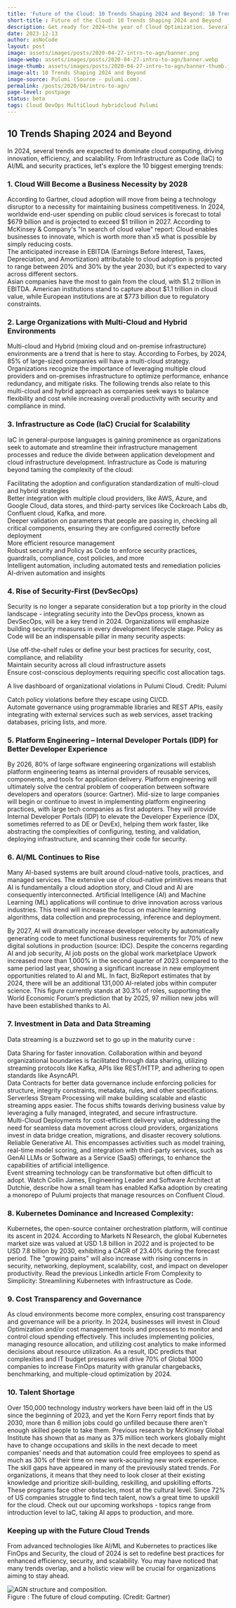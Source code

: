 ```yaml
---
title: 'Future of the Cloud: 10 Trends Shaping 2024 and Beyond: 10 Trends Shaping 2024 and Beyond'
short-title : Future of the Cloud: 10 Trends Shaping 2024 and Beyond
description: Get ready for 2024—the year of Cloud Optimization. Several converging trends will redefine the landscape, driving innovation, efficiency, and scalability for years to come. From Infrastructure as Code (IaC), AI/ML, and #Kubernetes to platform engineering and security practices, let's explore the 10 trends shaping 2024 and beyond.
date: 2023-12-13
author: asNoCode
layout: post
image: assets/images/posts/2020-04-27-intro-to-agn/banner.png
image-webp: assets/images/posts/2020-04-27-intro-to-agn/banner.webp
image-thumb: assets/images/posts/2020-04-27-intro-to-agn/banner-thumb.jpg
image-alt: 10 Trends Shaping 2024 and Beyond 
image-source: Pulumi (Source - pulumi.com).
permalink: /posts/2020/04/intro-to-agn/
page-level: postpage
status: beta 
tags: Cloud DevOps MultiCloud hybridcloud Pulumi
---
```


<!-- status - publ, beta -->

## 10 Trends Shaping 2024 and Beyond
In 2024, several trends are expected to dominate cloud computing, driving innovation, efficiency, and scalability. From Infrastructure as Code (IaC) to AI/ML and security practices, let's explore the 10 biggest emerging trends:

<!-- <span class="image fit"><img src="" alt="Pulumi" /></span>-->

### 1. Cloud Will Become a Business Necessity by 2028

According to Gartner, cloud adoption will move from being a technology disruptor to a necessity for maintaining business competitiveness. In 2024, worldwide end-user spending on public cloud services is forecast to total $679 billion and is projected to exceed $1 trillion in 2027.
According to McKinsey & Company's "In search of cloud value" report:
Cloud enables businesses to innovate, which is worth more than x5 what is possible by simply reducing costs.</br> 
The anticipated increase in EBITDA (Earnings Before Interest, Taxes, Depreciation, and Amortization) attributable to cloud adoption is projected to range between 20% and 30% by the year 2030, but it's expected to vary across different sectors.</br> 
Asian companies have the most to gain from the cloud, with $1.2 trillion in EBITDA. American institutions stand to capture about $1.1 trillion in cloud value, while European institutions are at $773 billion due to regulatory constraints. 

### 2. Large Organizations with Multi-Cloud and Hybrid Environments
Multi-cloud and Hybrid (mixing cloud and on-premise infrastructure) environments are a trend that is here to stay. According to Forbes, by 2024, 85% of large-sized companies will have a multi-cloud strategy. Organizations recognize the importance of leveraging multiple cloud providers and on-premises infrastructure to optimize performance, enhance redundancy, and mitigate risks. 
The following trends also relate to this multi-cloud and hybrid approach as companies seek ways to balance flexibility and cost while increasing overall productivity with security and compliance in mind.

### 3. Infrastructure as Code (IaC) Crucial for Scalability
IaC in general-purpose languages is gaining prominence as organizations seek to automate and streamline their infrastructure management processes and reduce the divide between application development and cloud infrastructure development. 
Infrastructure as Code is maturing beyond taming the complexity of the cloud:

 Facilitating the adoption and configuration standardization of multi-cloud and hybrid strategies </br> 
 Better integration with multiple cloud providers, like AWS, Azure, and Google Cloud, data stores, and third-party services like Cockroach Labs db, Confluent cloud, Kafka, and more. </br> 
 Deeper validation on parameters that people are passing in, checking all critical components, ensuring they are configured correctly before deployment </br> 
 More efficient resource management </br> 
 Robust security and Policy as Code to enforce security practices, guardrails, compliance, cost policies, and more </br> 
 Intelligent automation, including automated tests and remediation policies </br>
 AI-driven automation and insights </br> 

### 4. Rise of Security-First (DevSecOps)
Security is no longer a separate consideration but a top priority in the cloud landscape - integrating security into the DevOps process, known as DevSecOps, will be a key trend in 2024. Organizations will emphasize building security measures in every development lifecycle stage. Policy as Code will be an indispensable pillar in many security aspects: 

 Use off-the-shelf rules or define your best practices for security, cost, compliance, and reliability </br> 
 Maintain security across all cloud infrastructure assets </br> 
 Ensure cost-conscious deployments requiring specific cost allocation tags. </br> 

A live dashboard of organizational violations in Pulumi Cloud. Credit: Pulumi

 Catch policy violations before they escape using CI/CD. </br> 
 Automate governance using programmable libraries and REST APIs, easily integrating with external services such as web services, asset tracking databases, pricing lists, and more. </br> 

### 5. Platform Engineering – Internal Developer Portals (IDP) for Better Developer Experience
By 2026, 80% of large software engineering organizations will establish platform engineering teams as internal providers of reusable services, components, and tools for application delivery. Platform engineering will ultimately solve the central problem of cooperation between software developers and operators (source: Gartner).
Mid-size to large companies will begin or continue to invest in implementing platform engineering practices, with large tech companies as first adopters. They will provide Internal Developer Portals (IDP) to elevate the Developer Experience  (DX, sometimes referred to as DE or DevEx), helping them work faster, like abstracting the complexities of configuring, testing, and validation, deploying infrastructure, and scanning their code for security.

### 6. AI/ML Continues to Rise
Many AI-based systems are built around cloud-native tools, practices, and managed services. The extensive use of cloud-native primitives means that AI is fundamentally a cloud adoption story, and Cloud and AI are consequently interconnected.
Artificial Intelligence (AI) and Machine Learning (ML) applications will continue to drive innovation across various industries. This trend will increase the focus on machine learning algorithms, data collection and preprocessing, inference and deployment.

By 2027, AI will dramatically increase developer velocity by automatically generating code to meet functional business requirements for 70% of new digital solutions in production (source: IDC). 
Despite the concerns regarding AI and job security, AI job posts on the global work marketplace Upwork increased more than 1,000% in the second quarter of 2023 compared to the same period last year, showing a significant increase in new employment opportunities related to AI and ML.
In fact, BizReport estimates that by 2024, there will be an additional 131,000 AI-related jobs within computer science. This figure currently stands at 30.3% of roles, supporting the World Economic Forum’s prediction that by 2025, 97 million new jobs will have been established thanks to AI.

### 7. Investment in Data and Data Streaming
Data streaming is a buzzword set to go up in the maturity curve :

 Data Sharing for faster innovation. Collaboration within and beyond organizational boundaries is facilitated through data sharing, utilizing streaming protocols like Kafka, APIs like REST/HTTP, and adhering to open standards like AsyncAPI. </br> 
 Data Contracts for better data governance include enforcing policies for structure, integrity constraints, metadata, rules, and other specifications. </br> 
 Serverless Stream Processing will make building scalable and elastic streaming apps easier. The focus shifts towards deriving business value by leveraging a fully managed, integrated, and secure infrastructure.</br> 
 Multi-Cloud Deployments for cost-efficient delivery value, addressing the need for seamless data movement across cloud providers, organizations invest in data bridge creation, migrations, and disaster recovery solutions.</br> 
 Reliable Generative AI. This encompasses activities such as model training, real-time model scoring, and integration with third-party services, such as GenAI LLMs or Software as a Service (SaaS) offerings, to enhance the capabilities of artificial intelligence.</br> 
Event streaming technology can be transformative but often difficult to adopt. Watch Collin James, Engineering Leader and Software Architect at Dutchie, describe how a small team has enabled Kafka adoption by creating a monorepo of Pulumi projects that manage resources on Confluent Cloud.

### 8. Kubernetes Dominance and Increased Complexity:
Kubernetes, the open-source container orchestration platform, will continue its ascent in 2024. According to Markets N Research, the global Kubernetes market size was valued at USD 1.8 billion in 2022 and is projected to be USD 7.8 billion by 2030, exhibiting a CAGR of 23.40% during the forecast period.
The "growing pains" will also increase with rising concerns in security, networking, deployment, scalability, cost, and impact on developer productivity.
Read the previous LinkedIn article From Complexity to Simplicity: Streamlining Kubernetes with Infrastructure as Code.

### 9. Cost Transparency and Governance
As cloud environments become more complex, ensuring cost transparency and governance will be a priority. In 2024, businesses will invest in Cloud Optimization and/or cost management tools and processes to monitor and control cloud spending effectively. This includes implementing policies, managing resource allocation, and utilizing cost analytics to make informed decisions about resource utilization. 
As a result, IDC predicts that complexities and IT budget pressures will drive 70% of Global 1000 companies to increase FinOps maturity with granular chargebacks, benchmarking, and multiple-cloud optimization by 2024.

### 10. Talent Shortage
Over 150,000 technology industry workers have been laid off in the US since the beginning of 2023, and yet the Korn Ferry report finds that by 2030, more than 6 million jobs could go unfilled because there aren't enough skilled people to take them. 
Previous research by McKinsey Global Institute has shown that as many as 375 million tech workers globally might have to change occupations and skills in the next decade to meet companies' needs and that automation could free employees to spend as much as 30% of their time on new work-acquiring new work experience.
The skill gaps have appeared in many of the previously stated trends. For organizations, it means that they need to look closer at their existing knowledge and prioritize skill-building, reskilling, and upskilling efforts. These programs face other obstacles, most at the cultural level.
Since 72% of US companies struggle to find tech talent, now’s a great time to upskill for the cloud. Check out our upcoming workshops - topics range from introduction level to IaC, taking AI apps to production, and more.

### Keeping up with the Future Cloud Trends
From advanced technologies like AI/ML and Kubernetes to practices like FinOps and Security, the cloud of 2024 is set to redefine best practices for enhanced efficiency, security, and scalability. You may have noticed that many trends overlap, and a holistic view will be crucial for organizations aiming to stay ahead.

<p><div class="image left imgleft" style="align-items: center;" >
    <picture style="vertical-align: top;">
            <source data-srcset="{{ 'assets/images/posts/2020-04-27-intro-to-agn/agn_structure.webp' | relative_url }}" type="image/webp" >
            <source data-srcset="{{ 'assets/images/posts/2020-04-27-intro-to-agn/agn_structure.png' | relative_url }}" type="image/png" > 
            <img src="{{ 'assets/images/posts/2020-04-27-intro-to-agn/agn_structure-thumb.jpg' | relative_url }}" alt="AGN structure and composition." data-src="{{ 'assets/images/posts/2020-04-27-intro-to-agn/agn_structure.png' | relative_url }}"  class="lazyload" />
      </picture>    
        <figcaption>Figure : The future of cloud computing. (Credit: Gartner)</figcaption>

</div>
